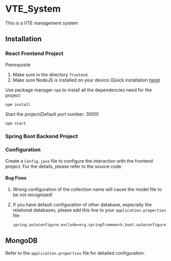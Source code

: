 # VTE_System
This is a VTE management system

## Installation

### React Frontend Project

*Prerequisite*

1. Make sure in the directory `frontend`
2. Make sure NodeJS is installed on your device.(Quick installation [<u>here</u>](https://nodejs.org/en/download/package-manager))

Use package manager `npm` to install all the dependencies need for the project

```shell
npm install
```

Start the project(Default port number: 3000)

```shell
npm start
```

### Spring Boot Backend Project

### Configuration

Create a `Config.java` file to configure the interaction with the frontend project. For the details, please refer to the source code.

#### Bug Fixes

1. Wrong configuration of the collection name will cause the model file to be not recognized!

2. If you have default configuration of other database, especially the relational databases, please add this line to your `application.properties` file

   ```xml
   spring.autoconfigure.exclude=org.springframework.boot.autoconfigure.jdbc.DataSourceAutoConfiguration
   ```

## MongoDB

Refer to the `application.properties` file for detailed configuration.

